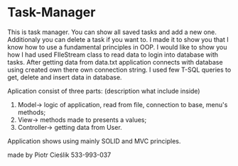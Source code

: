 # Task-Manager
This is task manager. You can show all saved tasks and add a new one. Additionaly you can delete a task if you want to. I made it to show you that I know how to use a fundamental principles in OOP. I would like to show you how I had used FIleStream class to read data to login into database with tasks. After getting data from data.txt application connects with database using created own there own connection string. I used few T-SQL queries to get, delete and insert data in database.

Aplication consist of three parts: (description what include inside)
1. Model-> logic of application, read from file, connection to base, menu's methods;
2. View-> methods made to presents a values;
3. Controller-> getting data from User.

Application shows using mainly SOLID and MVC principles. 

made by Piotr Cieślik
533-993-037
